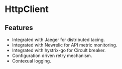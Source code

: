 # HttpClient

## Features
* Integrated with Jaeger for distributed tacing.
* Integrated with Newrelic for API metric monitoring.
* Integrated with hystrix-go for Circult breaker.
* Configuration driven retry mechanism.
* Contexual logging.